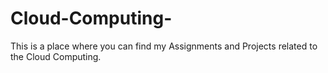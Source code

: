 # Cloud-Computing-
This is a place where you can find my Assignments and Projects related to the Cloud Computing. 
